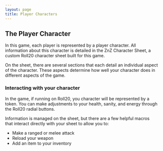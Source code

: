 ```yaml
---
layout: page
title: Player Characters
---
```



## The Player Character ##

In this game, each player is represented by a player character. All information about this character is detailed in the ZnZ Character Sheet, a custom Roll20 character sheet built for this game.

On the sheet, there are several sections that each detail an individual aspect of the character. These aspects determine how well your character does in different aspects of the game.




### Interacting with your character ###

In the game, if running on Roll20, you character will be represented by a token. You can make adjustments to your health, sanity, and energy through the Roll20 radial buttons.

Information is managed on the sheet, but there are a few helpful macros that interact directly with your sheet to allow you to:

- Make a ranged or melee attack
- Reload your weapon
- Add an item to your inventory


